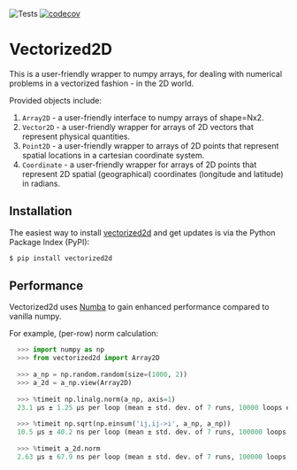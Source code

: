 
![Tests](https://github.com/mishana/vectorized2d/workflows/Tests%20with%20Conda/badge.svg?branch=master)
[![codecov](https://codecov.io/gh/mishana/vectorized2d/branch/master/graph/badge.svg)](https://codecov.io/gh/mishana/vectorized2d)



# Vectorized2D

This is a user-friendly wrapper to numpy arrays, for dealing with numerical problems in a vectorized fashion - in the 2D world.

Provided objects include:
1. `Array2D` - a user-friendly interface to numpy arrays of shape=Nx2.
2. `Vector2D` - a user-friendly wrapper for arrays of 2D vectors that represent physical quantities.
3. `Point2D` - a user-friendly wrapper to arrays of 2D points that represent spatial locations in a cartesian coordinate system.
4. `Coordinate` - a user-friendly wrapper for arrays of 2D points that represent 2D spatial (geographical) coordinates
    (longitude and latitude) in radians.
    

## Installation
The easiest way to install [vectorized2d](https://pypi.org/project/vectorized2d/) and get updates is via the Python Package Index (PyPI):

```bash
$ pip install vectorized2d
```

## Performance 
Vectorized2d uses [Numba](http://numba.pydata.org/) to gain enhanced performance compared to vanilla numpy.

For example, (per-row) norm calculation:
```python
  >>> import numpy as np
  >>> from vectorized2d import Array2D
  
  >>> a_np = np.random.random(size=(1000, 2))
  >>> a_2d = a_np.view(Array2D)
  
  >>> %timeit np.linalg.norm(a_np, axis=1)
  23.1 µs ± 1.25 µs per loop (mean ± std. dev. of 7 runs, 10000 loops each)
  
  >>> %timeit np.sqrt(np.einsum('ij,ij->i', a_np, a_np))
  10.5 µs ± 40.2 ns per loop (mean ± std. dev. of 7 runs, 100000 loops each)
  
  >>> %timeit a_2d.norm
  2.63 µs ± 67.9 ns per loop (mean ± std. dev. of 7 runs, 100000 loops each)
```
